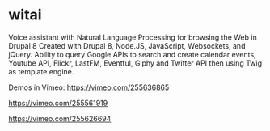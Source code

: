 # witai
Voice assistant with Natural Language Processing for browsing the Web in Drupal 8
Created with Drupal 8, Node.JS, JavaScript, Websockets, and jQuery.
Ability to query Google APIs to search and create calendar events, Youtube API, Flickr, LastFM, Eventful, Giphy and Twitter API then using Twig as template engine.

Demos in Vimeo: https://vimeo.com/255636865

https://vimeo.com/255561919

https://vimeo.com/255626694
